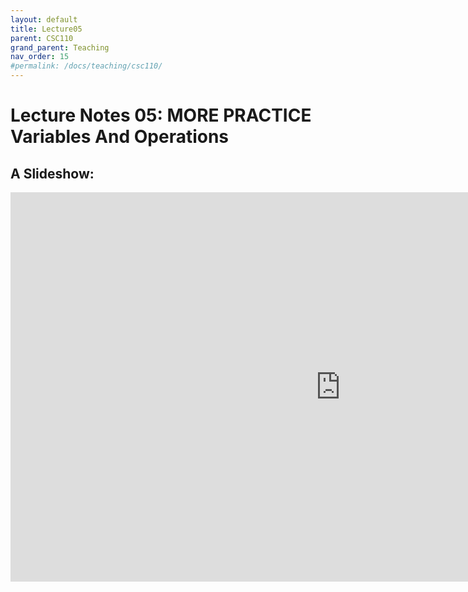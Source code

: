 ```yaml
---
layout: default
title: Lecture05
parent: CSC110
grand_parent: Teaching
nav_order: 15
#permalink: /docs/teaching/csc110/
---  
```

  

Lecture Notes 05: MORE PRACTICE Variables And Operations
===========================================



A Slideshow:
---------------

<iframe src="https://docs.google.com/presentation/d/e/2PACX-1vTxNEXXNtlpk0fBHA2cdMo9ZztH8djGq_IxptlCESgNVi2_tAjzxODTsdmabrYaySlx3ULoUpiou-d8/embed?start=false&loop=false&delayms=60000" frameborder="0" width="1055" height="623" allowfullscreen="true" mozallowfullscreen="true" webkitallowfullscreen="true"></iframe>